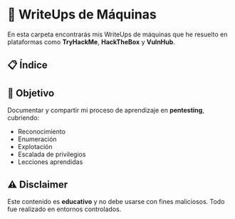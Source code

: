 # 🧠 WriteUps de Máquinas

En esta carpeta encontrarás mis WriteUps de máquinas que he resuelto en plataformas como **TryHackMe**, **HackTheBox** y **VulnHub**.

## 📋 Índice


## 🎯 Objetivo

Documentar y compartir mi proceso de aprendizaje en **pentesting**, cubriendo:
- Reconocimiento
- Enumeración
- Explotación
- Escalada de privilegios
- Lecciones aprendidas

## ⚠️ Disclaimer

Este contenido es **educativo** y no debe usarse con fines maliciosos. Todo fue realizado en entornos controlados.
